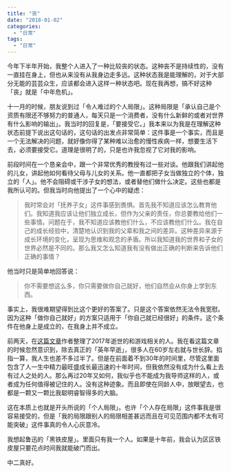 ```yaml
---
title: "丧"
date: "2018-01-02"
categories: 
  - "日常"
tags: 
  - "日常"
---
```


今年下半年开始，我整个人进入了一种比较丧的状态。这种丧不是持续性的，没有一直挂在身上，但也从来没有从我身边走多远。这种状态我是能理解的，对于大部分无能的芸芸众生，应该都会进入这样一种状态吧。现在我再想，搞不好这种「丧」就是「中年危机」。

十一月的时候，朋友说到过「令人难过的个人局限」。这种局限是「承认自己是个资质有限还不够努力的普通人，每天只是一个消费者，没有什么新鲜的或者对世界有什么影响的输出」。我当时的回复是，「要接受它。」我本来以为我是在理解这种状态前提下说出这句话的，这句话的出发点非常简单：这件事是一个事实，而且是一个无法解决的问题，就好像你得了某种难以治愈的慢性疾病一样，想要生活下去，必须要接受它。道理是很明了的，只是也许我忽视了它对我的影响。

前段时间在一个恳亲会中，跟一个非常优秀的教授有过一些对谈。他跟我们讲起他的儿女，讲起他如何看待父母与儿女的关系。他一直都把子女当做独立的个体，独立的「人」。他不会阻碍或干涉子女的想法，或者替他们做什么决定。这些也都是我所认可的。但我当时向他提出了一个心中的疑虑：

> 我时常会对「抚养子女」这件事感到畏惧。首先我不知道应该怎么教育他们。我知道我应该让他们独立成长，但作为父亲的责任，你总要教给他们一些事情。问题在于，我不知道应该教他们什么，不应该教他们什么。我在自己的成长经验中，清楚地认识到我的父辈和我之间的差异。这种差异来源于成长环境的变化，呈现为思维和观念的矛盾。所以我知道我的世界和子女的世界必然是不同的。那么我又怎么知道我有没有做出正确的判断来告诉他们正确的事情？

他当时只是简单地回答说：

> 你不需要想这么多，你只需要做你自己就好，他们自然会从你身上学到东西。

事实上，我很难期望得到比这个更好的答案了。只是这个答案依然无法令我宽慰。因为这种「做你自己就好」的方案只适用于「你自己就已经很好」的条件。这个条件在他身上是成立的，在我身上并不成立。

前两天，在[这篇文章](https://www.g-cores.com/articles/95301)作者整理了2017年逝世的和游戏相关的人。我在看这篇文章的时候忽然意识到，除去真正的「英年早逝」，很多人在60岁左右就与世长辞。掐指一算，我人生也差不多过半了。但是在前面着不到30年的时间里，尽管这里面包含了人一生中精力最旺盛成长最迅速的十年时间，但我依然没有成为什么看上去有过人之处的人。那么再过20年又如何，我似乎也不能成为我导师这样的人，或者成为任何值得被记住的人。没有这种迹象。而且即使在同龄人中，放眼望去，也都是一颗又一颗比我聪明睿智得多的大脑。

这在本质上也就是开头所说的「个人局限」。也许「个人存在局限」这件事我是很容易接受的，但是「我的局限跟别人的局限相差甚远而且在可见范围内都不太有可能突破」这件事真的令人心灰意冷。

我想起鲁迅的「黑铁皮屋」。里面只有我一个人。如果是十年前，我会认为区区铁皮屋只要花点时间我就能破门而出。

中二真好。
